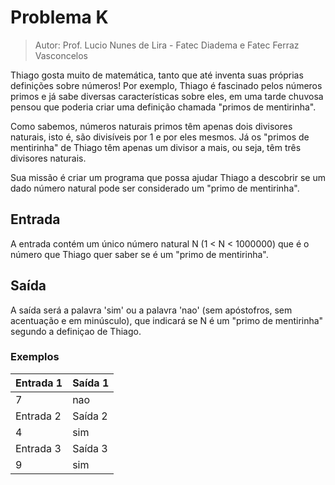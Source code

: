 # Problema K
> Autor: Prof. Lucio Nunes de Lira - Fatec Diadema e Fatec Ferraz Vasconcelos

Thiago gosta muito de matemática, tanto que até inventa suas próprias definições sobre números! Por exemplo, Thiago é fascinado pelos números primos e já sabe diversas características sobre eles, em uma tarde chuvosa pensou que poderia criar uma definição chamada "primos de mentirinha". 

Como sabemos, números naturais primos têm apenas dois divisores naturais, isto é, são divisíveis por 1 e por eles mesmos. Já os "primos de mentirinha" de Thiago têm apenas um divisor a mais, ou seja, têm três divisores naturais. 

Sua missão é criar um programa que possa ajudar Thiago a descobrir se um dado número natural pode ser considerado um "primo de mentirinha". 

## Entrada
A entrada contém um único número natural N (1 < N < 1000000) que é o número que Thiago quer saber se é um "primo de mentirinha". 

## Saída 
A saída será a palavra 'sim' ou a palavra 'nao' (sem apóstofros, sem acentuação e em minúsculo), que indicará se N é um "primo de mentirinha" segundo a definiçao de Thiago. 

### Exemplos

| Entrada 1 | Saída 1 | 
| ------------- | -------------- | 
| 7 | nao | 
| Entrada 2 | Saída 2 | 
| 4 | sim | 
| Entrada 3 | Saída 3 |
| 9 | sim | 

